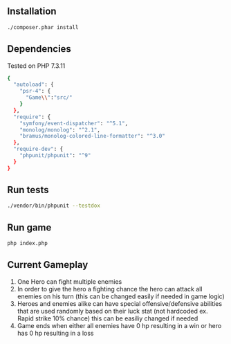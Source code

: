## Installation
```bash
./composer.phar install
```
## Dependencies
Tested on PHP 7.3.11
```bash
{
  "autoload": {
    "psr-4": {
      "Game\\":"src/"
    }
  },
  "require": {
    "symfony/event-dispatcher": "^5.1",
    "monolog/monolog": "^2.1",
    "bramus/monolog-colored-line-formatter": "^3.0"
  },
  "require-dev": {
    "phpunit/phpunit": "^9"
  }
}
```

## Run tests
```bash
./vendor/bin/phpunit --testdox
```

## Run game
```bash
php index.php
```

## Current Gameplay
1. One Hero can fight multiple enemies
2. In order to give the hero a fighting chance the hero can attack all enemies on his turn (this can be changed easily if needed in game logic)
3. Heroes and enemies alike can have special offensive/defensive abilities that are used randomly
based on their luck stat (not hardcoded ex. Rapid strike 10% chance) this can be easiliy changed if needed
4. Game ends when either all enemies have 0 hp resulting in a win or hero has 0 hp resulting in a loss
   